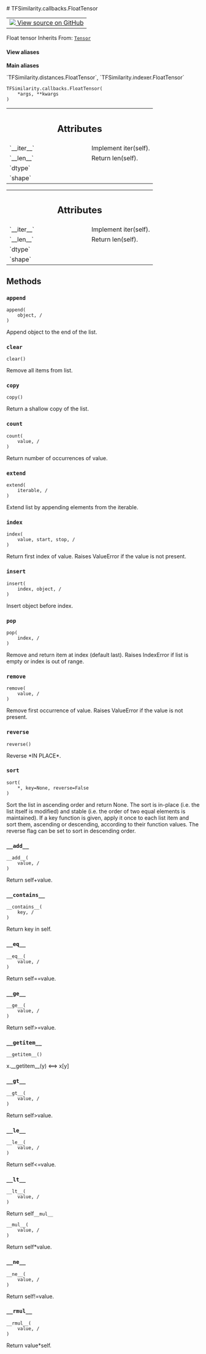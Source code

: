 
<div itemscope itemtype="http://developers.google.com/ReferenceObject">
<meta itemprop="name" content="TFSimilarity.callbacks.FloatTensor" />
<meta itemprop="path" content="Stable" />
<meta itemprop="property" content="__add__"/>
<meta itemprop="property" content="__contains__"/>
<meta itemprop="property" content="__eq__"/>
<meta itemprop="property" content="__ge__"/>
<meta itemprop="property" content="__getitem__"/>
<meta itemprop="property" content="__gt__"/>
<meta itemprop="property" content="__init__"/>
<meta itemprop="property" content="__le__"/>
<meta itemprop="property" content="__lt__"/>
<meta itemprop="property" content="__mul__"/>
<meta itemprop="property" content="__ne__"/>
<meta itemprop="property" content="__new__"/>
<meta itemprop="property" content="__rmul__"/>
<meta itemprop="property" content="append"/>
<meta itemprop="property" content="clear"/>
<meta itemprop="property" content="copy"/>
<meta itemprop="property" content="count"/>
<meta itemprop="property" content="extend"/>
<meta itemprop="property" content="index"/>
<meta itemprop="property" content="insert"/>
<meta itemprop="property" content="pop"/>
<meta itemprop="property" content="remove"/>
<meta itemprop="property" content="reverse"/>
<meta itemprop="property" content="sort"/>
</div>
# TFSimilarity.callbacks.FloatTensor
<!-- Insert buttons and diff -->
<table class="tfo-notebook-buttons tfo-api nocontent" align="left">
<td>
  <a target="_blank" href="https://github.com/tensorflow/similarity/blob/main/tensorflow_similarity/types.py#L59-L60">
    <img src="https://www.tensorflow.org/images/GitHub-Mark-32px.png" />
    View source on GitHub
  </a>
</td>
</table>

Float tensor 
Inherits From: [`Tensor`](../../TFSimilarity/callbacks/Tensor.md)
<section class="expandable">
  <h4 class="showalways">View aliases</h4>
  <p>
<b>Main aliases</b>
<p>`TFSimilarity.distances.FloatTensor`, `TFSimilarity.indexer.FloatTensor`</p>
</p>
</section>
<pre class="devsite-click-to-copy prettyprint lang-py tfo-signature-link">
<code>TFSimilarity.callbacks.FloatTensor(
    *args, **kwargs
)
</code></pre>

<!-- Placeholder for "Used in" -->

<!-- Tabular view -->
 <table class="responsive fixed orange">
<colgroup><col width="214px"><col></colgroup>
<tr><th colspan="2"><h2 class="add-link">Attributes</h2></th></tr>
<tr>
<td>
`__iter__`
</td>
<td>
Implement iter(self).
</td>
</tr><tr>
<td>
`__len__`
</td>
<td>
Return len(self).
</td>
</tr><tr>
<td>
`dtype`
</td>
<td>
</td>
</tr><tr>
<td>
`shape`
</td>
<td>
</td>
</tr>
</table>


<!-- Tabular view -->
 <table class="responsive fixed orange">
<colgroup><col width="214px"><col></colgroup>
<tr><th colspan="2"><h2 class="add-link">Attributes</h2></th></tr>
<tr>
<td>
`__iter__`
</td>
<td>
Implement iter(self).
</td>
</tr><tr>
<td>
`__len__`
</td>
<td>
Return len(self).
</td>
</tr><tr>
<td>
`dtype`
</td>
<td>
</td>
</tr><tr>
<td>
`shape`
</td>
<td>
</td>
</tr>
</table>

## Methods
<h3 id="append"><code>append</code></h3>
<pre class="devsite-click-to-copy prettyprint lang-py tfo-signature-link">
<code>append(
    object, /
)
</code></pre>
Append object to the end of the list.

<h3 id="clear"><code>clear</code></h3>
<pre class="devsite-click-to-copy prettyprint lang-py tfo-signature-link">
<code>clear()
</code></pre>
Remove all items from list.

<h3 id="copy"><code>copy</code></h3>
<pre class="devsite-click-to-copy prettyprint lang-py tfo-signature-link">
<code>copy()
</code></pre>
Return a shallow copy of the list.

<h3 id="count"><code>count</code></h3>
<pre class="devsite-click-to-copy prettyprint lang-py tfo-signature-link">
<code>count(
    value, /
)
</code></pre>
Return number of occurrences of value.

<h3 id="extend"><code>extend</code></h3>
<pre class="devsite-click-to-copy prettyprint lang-py tfo-signature-link">
<code>extend(
    iterable, /
)
</code></pre>
Extend list by appending elements from the iterable.

<h3 id="index"><code>index</code></h3>
<pre class="devsite-click-to-copy prettyprint lang-py tfo-signature-link">
<code>index(
    value, start, stop, /
)
</code></pre>
Return first index of value.
Raises ValueError if the value is not present.
<h3 id="insert"><code>insert</code></h3>
<pre class="devsite-click-to-copy prettyprint lang-py tfo-signature-link">
<code>insert(
    index, object, /
)
</code></pre>
Insert object before index.

<h3 id="pop"><code>pop</code></h3>
<pre class="devsite-click-to-copy prettyprint lang-py tfo-signature-link">
<code>pop(
    index, /
)
</code></pre>
Remove and return item at index (default last).
Raises IndexError if list is empty or index is out of range.
<h3 id="remove"><code>remove</code></h3>
<pre class="devsite-click-to-copy prettyprint lang-py tfo-signature-link">
<code>remove(
    value, /
)
</code></pre>
Remove first occurrence of value.
Raises ValueError if the value is not present.
<h3 id="reverse"><code>reverse</code></h3>
<pre class="devsite-click-to-copy prettyprint lang-py tfo-signature-link">
<code>reverse()
</code></pre>
Reverse *IN PLACE*.

<h3 id="sort"><code>sort</code></h3>
<pre class="devsite-click-to-copy prettyprint lang-py tfo-signature-link">
<code>sort(
    *, key=None, reverse=False
)
</code></pre>
Sort the list in ascending order and return None.
The sort is in-place (i.e. the list itself is modified) and stable (i.e. the
order of two equal elements is maintained).
If a key function is given, apply it once to each list item and sort them,
ascending or descending, according to their function values.
The reverse flag can be set to sort in descending order.
<h3 id="__add__"><code>__add__</code></h3>
<pre class="devsite-click-to-copy prettyprint lang-py tfo-signature-link">
<code>__add__(
    value, /
)
</code></pre>
Return self+value.

<h3 id="__contains__"><code>__contains__</code></h3>
<pre class="devsite-click-to-copy prettyprint lang-py tfo-signature-link">
<code>__contains__(
    key, /
)
</code></pre>
Return key in self.

<h3 id="__eq__"><code>__eq__</code></h3>
<pre class="devsite-click-to-copy prettyprint lang-py tfo-signature-link">
<code>__eq__(
    value, /
)
</code></pre>
Return self==value.

<h3 id="__ge__"><code>__ge__</code></h3>
<pre class="devsite-click-to-copy prettyprint lang-py tfo-signature-link">
<code>__ge__(
    value, /
)
</code></pre>
Return self>=value.

<h3 id="__getitem__"><code>__getitem__</code></h3>
<pre class="devsite-click-to-copy prettyprint lang-py tfo-signature-link">
<code>__getitem__()
</code></pre>
x.__getitem__(y) <==> x[y]

<h3 id="__gt__"><code>__gt__</code></h3>
<pre class="devsite-click-to-copy prettyprint lang-py tfo-signature-link">
<code>__gt__(
    value, /
)
</code></pre>
Return self>value.

<h3 id="__le__"><code>__le__</code></h3>
<pre class="devsite-click-to-copy prettyprint lang-py tfo-signature-link">
<code>__le__(
    value, /
)
</code></pre>
Return self<=value.

<h3 id="__lt__"><code>__lt__</code></h3>
<pre class="devsite-click-to-copy prettyprint lang-py tfo-signature-link">
<code>__lt__(
    value, /
)
</code></pre>
Return self<value.

<h3 id="__mul__"><code>__mul__</code></h3>
<pre class="devsite-click-to-copy prettyprint lang-py tfo-signature-link">
<code>__mul__(
    value, /
)
</code></pre>
Return self*value.

<h3 id="__ne__"><code>__ne__</code></h3>
<pre class="devsite-click-to-copy prettyprint lang-py tfo-signature-link">
<code>__ne__(
    value, /
)
</code></pre>
Return self!=value.

<h3 id="__rmul__"><code>__rmul__</code></h3>
<pre class="devsite-click-to-copy prettyprint lang-py tfo-signature-link">
<code>__rmul__(
    value, /
)
</code></pre>
Return value*self.


